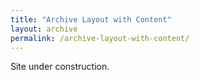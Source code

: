```yaml
---
title: "Archive Layout with Content"
layout: archive
permalink: /archive-layout-with-content/
---
```

Site under construction.